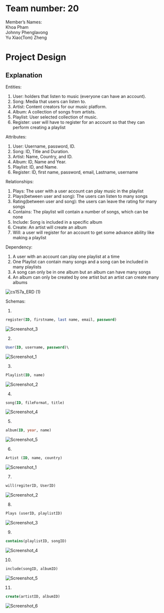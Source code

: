 # Team number: 20
Member’s Names:\
Khoa Pham\
Johnny Phenglavong\
Yu Xiao(Tom) Zheng

# Project Design
## Explanation

Entities:
1.  User: holders that listen to music (everyone can have an account).
2.  Song: Media that users can listen to.
3.  Artist: Content creators for our music platform.
4.  Album: A collection of songs from artists.
5.  Playlist: User selected collection of music.
6.  Register: user will have to register for an account so that they can perform creating a playlist

Attributes: 
1.  User: Username, password, ID.
2.  Song: ID, Title and Duration.
3.  Artist: Name, Country, and ID.
4.  Album: ID, Name and Year.
5.  Playlist: ID, and Name.
6.  Register: ID, first name, password, email, Lastname, username

Relationships:
1.  Plays: The user with a user account can play music in the playlist
2.  Plays(between user and song): The users can listen to many songs
3.  Rating(between user and song): the users can leave the rating for many songs 
4.  Contains: The playlist will contain a number of songs, which can be none
5.  Include: Song is included in a specific album
6.  Create: An artist will create an album
7.  Will: a user will register for an account to get some advance ability like making a playlist

Dependency:
1.  A user with an account can play one playlist at a time
2.  One Playlist can contain many songs and a song can be included in many playlists
3.  A song can only be in one album but an album can have many songs
4.  An album can only be created by one artist but an artist can create many albums

![cs157a_ERD (1)](https://user-images.githubusercontent.com/45501926/66726122-5f648a00-edec-11e9-8826-fd5b99387c4d.png)

Schemas: 

1.
```sql
register(ID, firstname, last name, email, password)
```
       
![Screenshot_3](https://user-images.githubusercontent.com/45501926/66726205-c2eeb780-edec-11e9-8aa1-342420201e92.png)

2.
```sql
User(ID, username, password)\
```
   
![Screenshot_1](https://user-images.githubusercontent.com/45501926/66726227-eca7de80-edec-11e9-81fe-c59a7bf25f93.png)

3.
```sql
Playlist(ID, name)
``` 
![Screenshot_2](https://user-images.githubusercontent.com/45501926/66726240-034e3580-eded-11e9-9811-7b0b95db163a.png)

4.
```sql
song(ID, fileFormat, title)
```
![Screenshot_4](https://user-images.githubusercontent.com/45501926/66726253-152fd880-eded-11e9-8bda-32564091dac5.png)

5.
```sql
album(ID, year, name)
```

![Screenshot_5](https://user-images.githubusercontent.com/45501926/66726277-34c70100-eded-11e9-8aa6-2b589003b1bc.png)

6.
```sql
Artist (ID, name, country)
```
![Screenshot_1](https://user-images.githubusercontent.com/45501926/66726293-4dcfb200-eded-11e9-8b5b-3787783e292d.png)

7.
```sql
will(regiterID, UserID)
```
![Screenshot_2](https://user-images.githubusercontent.com/45501926/66726340-a4d58700-eded-11e9-99c9-e1216dfefd83.png)

8.
```sql
Plays (userID, playlistID)
```
          
![Screenshot_3](https://user-images.githubusercontent.com/45501926/66726343-aa32d180-eded-11e9-9a20-f0858d3ccefe.png)

9.
```sql
contains(playlistID, songID)
```
![Screenshot_4](https://user-images.githubusercontent.com/45501926/66726344-ad2dc200-eded-11e9-8295-94f9ba6056e7.png)

10.
```sql
include(songID, albumID)
```
![Screenshot_5](https://user-images.githubusercontent.com/45501926/66726347-b028b280-eded-11e9-982c-4d1c83b2f8f2.png)

11.
```sql
create(artistID, albumID)
```
![Screenshot_6](https://user-images.githubusercontent.com/45501926/66726356-b4ed6680-eded-11e9-8172-8c373cb2f8e9.png)







